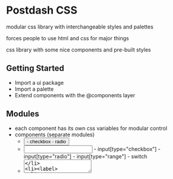 # Postdash CSS

modular css library with interchangeable styles and palettes

forces people to use html and css for major things

css library with some nice components and pre-built styles

## Getting Started

- Import a ui package
- Import a palette
- Extend components with the @components layer

## Modules

- each component has its own css variables for modular control
- components (separate modules)
  - <button>
      - checkbox
      - radio
  - <input>
      - input[type="checkbox"] 
      - input[type="radio"]
      - input[type="range"]
      - switch
  - <textarea>
  - <label>
  - <table>
  - <dialog>
      - popover (backdrop? + pointer events)
      - drawer / sheet
  - <select>
  - <details>
  - typography
  - tooltip (hover)
  - misc
    - badge (div[is-="badge"])
    - avatar (img[is-="avatar"])
    - card (div[is-="card"])
    - surface (div[is-="surface"], auto-surfacing utils)
    - skeleton (div[is-="skeleton])
- index.css (everything)
